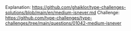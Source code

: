 Explanation: https://github.com/ghaiklor/type-challenges-solutions/blob/main/en/medium-isnever.md
Challenge: https://github.com/type-challenges/type-challenges/tree/main/questions/01042-medium-isnever